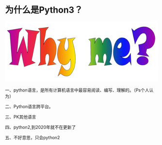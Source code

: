 # 为什么是Python3？

![](/assets/whyme.png)

一、python语言，是所有计算机语言中最容易阅读、编写、理解的。（Ps个人认为）

二、Python语言跨平台。

三、PK其他语言

四、python2,到2020年就不在更新了

五、不好意思，只会python2

